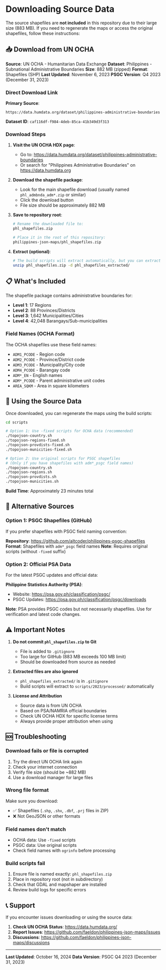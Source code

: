# Downloading Source Data

The source shapefiles are **not included** in this repository due to their large size (883 MB). If you need to regenerate the maps or access the original shapefiles, follow these instructions:

## 📥 Download from UN OCHA

**Source**: UN OCHA - Humanitarian Data Exchange
**Dataset**: Philippines - Subnational Administrative Boundaries
**Size**: 882 MB (zipped)
**Format**: Shapefiles (SHP)
**Last Updated**: November 6, 2023
**PSGC Version**: Q4 2023 (December 31, 2023)

### Direct Download Link

**Primary Source**:
```
https://data.humdata.org/dataset/philippines-administrative-boundaries
```

**Dataset ID**: `caf116df-f984-4deb-85ca-41b349d3f313`

### Download Steps

1. **Visit the UN OCHA HDX page**:
   - Go to: https://data.humdata.org/dataset/philippines-administrative-boundaries
   - Or search for "Philippines Administrative Boundaries" on https://data.humdata.org

2. **Download the shapefile package**:
   - Look for the main shapefile download (usually named `phl_admbnda_adm*.zip` or similar)
   - Click the download button
   - File size should be approximately 882 MB

3. **Save to repository root**:
   ```bash
   # Rename the downloaded file to:
   phl_shapefiles.zip

   # Place it in the root of this repository:
   philippines-json-maps/phl_shapefiles.zip
   ```

4. **Extract (optional)**:
   ```bash
   # The build scripts will extract automatically, but you can extract manually:
   unzip phl_shapefiles.zip -d phl_shapefiles_extracted/
   ```

## 📋 What's Included

The shapefile package contains administrative boundaries for:
- **Level 1**: 17 Regions
- **Level 2**: 88 Provinces/Districts
- **Level 3**: 1,642 Municipalities/Cities
- **Level 4**: 42,048 Barangays/Sub-municipalities

### Field Names (OCHA Format)

The OCHA shapefiles use these field names:
- `ADM1_PCODE` - Region code
- `ADM2_PCODE` - Province/District code
- `ADM3_PCODE` - Municipality/City code
- `ADM4_PCODE` - Barangay code
- `ADM*_EN` - English names
- `ADM*_PCODE` - Parent administrative unit codes
- `AREA_SQKM` - Area in square kilometers

## 🔧 Using the Source Data

Once downloaded, you can regenerate the maps using the build scripts:

```bash
cd scripts

# Option 1: Use -fixed scripts for OCHA data (recommended)
./topojson-country.sh
./topojson-regions-fixed.sh
./topojson-provdists-fixed.sh
./topojson-municities-fixed.sh

# Option 2: Use original scripts for PSGC shapefiles
# (Only if you have shapefiles with adm*_psgc field names)
./topojson-country.sh
./topojson-regions.sh
./topojson-provdists.sh
./topojson-municities.sh
```

**Build Time**: Approximately 23 minutes total

## 🔄 Alternative Sources

### Option 1: PSGC Shapefiles (GitHub)

If you prefer shapefiles with PSGC field naming convention:

**Repository**: https://github.com/altcoder/philippines-psgc-shapefiles
**Format**: Shapefiles with `adm*_psgc` field names
**Note**: Requires original scripts (without `-fixed` suffix)

### Option 2: Official PSA Data

For the latest PSGC updates and official data:

**Philippine Statistics Authority (PSA)**:
- Website: https://psa.gov.ph/classification/psgc/
- PSGC Updates: https://psa.gov.ph/classification/psgc/downloads

**Note**: PSA provides PSGC codes but not necessarily shapefiles. Use for verification and latest code changes.

## ⚠️ Important Notes

1. **Do not commit `phl_shapefiles.zip` to Git**
   - File is added to `.gitignore`
   - Too large for GitHub (883 MB exceeds 100 MB limit)
   - Should be downloaded from source as needed

2. **Extracted files are also ignored**
   - `phl_shapefiles_extracted/` is in `.gitignore`
   - Build scripts will extract to `scripts/2023/processed/` automatically

3. **License and Attribution**
   - Source data is from UN OCHA
   - Based on PSA/NAMRIA official boundaries
   - Check UN OCHA HDX for specific license terms
   - Always provide proper attribution when using

## 🆘 Troubleshooting

### Download fails or file is corrupted

1. Try the direct UN OCHA link again
2. Check your internet connection
3. Verify file size (should be ~882 MB)
4. Use a download manager for large files

### Wrong file format

Make sure you download:
- ✅ Shapefiles (`.shp`, `.shx`, `.dbf`, `.prj` files in ZIP)
- ❌ Not GeoJSON or other formats

### Field names don't match

- OCHA data: Use `-fixed` scripts
- PSGC data: Use original scripts
- Check field names with `ogrinfo` before processing

### Build scripts fail

1. Ensure file is named exactly: `phl_shapefiles.zip`
2. Place in repository root (not in subdirectory)
3. Check that GDAL and mapshaper are installed
4. Review build logs for specific errors

## 📞 Support

If you encounter issues downloading or using the source data:

1. **Check UN OCHA Status**: https://data.humdata.org/
2. **Report Issues**: https://github.com/faeldon/philippines-json-maps/issues
3. **Discussions**: https://github.com/faeldon/philippines-json-maps/discussions

---

**Last Updated**: October 16, 2024
**Data Version**: PSGC Q4 2023 (December 31, 2023)
